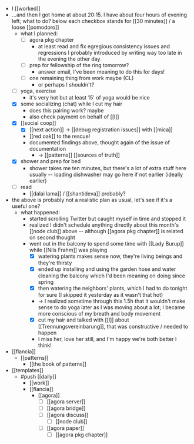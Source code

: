 - I [[worked]]
- …and then I got home at about 20:15. I have about four hours of evening left; what to do? below each checkbox stands for [[30 minutes]] / a loose [[pomodoro]]
  - what I planned:
    - [ ] agora pkg chapter
      - at least read and fix egregious consistency issues and regressions I probably introduced by writing way too late in the evening the other day
    - [ ] prep for fellowship of the ring tomorrow?
      - answer email, I've been meaning to do this for days!
    - [ ] one remaining thing from work maybe (CL)
      - or perhaps I shouldn't?
   - [ ] yoga, exercise
      - it's very hot but at least 15' of yoga would be nice
    - [x] some socializing (chat) while I cut my hair
      - does this pairing work? maybe
      - also check payment on behalf of [[l]] 
    - [x] [[social coop]]
      - [x] [[next action]] -> [[debug registration issues]] with [[mica]]
      - [[red oak]] to the rescue!
      - documented findings above, thought again of the issue of documentation 
        - -> [[patterns]] [[sources of truth]]
    - [x] shower and prep for bed
      - shower takes me ten minutes, but there's a lot of extra stuff here usually -- loading dishwasher may go here if not earlier (ideally earlier)
    - [ ] read
      - [[dalai lama]] / [[shantideva]] probably?
- the above is probably not a realistic plan as usual, let's see if it's a useful one?
  - what happened:
    - started scrolling Twitter but caught myself in time and stopped it
    - realized I didn't schedule anything directly about this month's [[node club]] above -- although [[agora pkg chapter]] is related on second thought
    - went out in the balcony to spend some time with [[Lady Burup]] while [[Nils Frahm]] was playing
      - [x] watering plants makes sense now, they're living beings and they're thirsty
      - [x] ended up installing and using the garden hose and water cleaning the balcony which I'd been meaning on doing since spring
      - [x] then watering the neighbors' plants, which I had to do tonight for sure (I skipped it yesterday as it wasn't that hot)
      - -> I realized sometime through this 1.5h that it wouldn't make sense to do yoga later as I was moving about a lot; I became more conscious of my breath and body movement
      - [x] cut my hair and talked with [[l]] about [[Trennungsvereinbarung]], that was constructive / needed to happen
      - I miss her, love her still, and I'm happy we're both better I think!
- [[flancia]]
  - [[patterns]]
    - [[the book of patterns]]
- [[templates]]
  - #push [[daily]]
    - [[work]]
    - [[flancia]]
      - [[agora]]
        - [ ] [[agora server]]
        - [ ] [[agora bridge]]
        - [ ] [[agora discuss]]
          - [ ] [[node club]]
        - [ ] [[agora paper]]
          - [ ] [[agora pkg chapter]]
